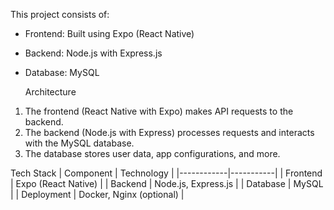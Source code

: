 This project consists of:
- Frontend: Built using Expo (React Native)
- Backend: Node.js with Express.js
- Database: MySQL

  Architecture
1. The frontend (React Native with Expo) makes API requests to the backend.
2. The backend (Node.js with Express) processes requests and interacts with the MySQL database.
3. The database stores user data, app configurations, and more.

  Tech Stack
| Component  | Technology |
|------------|-----------|
| Frontend   | Expo (React Native) |
| Backend    | Node.js, Express.js |
| Database   | MySQL |
| Deployment | Docker, Nginx (optional) |
